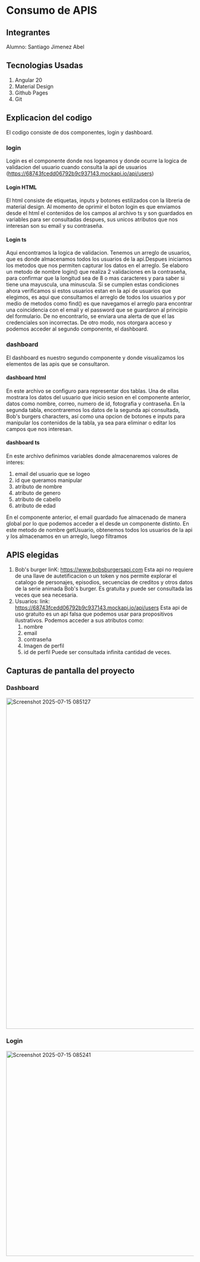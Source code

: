 # Consumo de APIS
## Integrantes

Alumno: Santiago Jimenez Abel

## Tecnologias Usadas

1. Angular 20
2. Material Design
3. Github Pages
4. Git
## Explicacion del codigo

El codigo consiste de dos componentes, login y dashboard.

### login
Login es el componente donde nos logeamos y donde ocurre la logica de validacion del usuario cuando consulta la api de usuarios (https://68743fcedd06792b9c937143.mockapi.io/api/users)
#### Login HTML
El html consiste de etiquetas, inputs y botones estilizados con la libreria de material design. Al momento de oprimir el boton login es que enviamos desde el html el contenidos de los campos al archivo ts  y son guardados en variables para ser consultadas despues, sus unicos atributos que nos interesan son su email y su contraseña. 
#### Login ts
Aqui encontramos la logica de validacion.
Tenemos un arreglo de usuarios, que es donde almacenamos todos los usuarios de la api.Despues iniciamos los metodos que nos permiten capturar los  datos en el arreglo. 
Se elaboro un metodo de nombre login() que realiza 2 validaciones en la contraseña, para confirmar que la longitud sea de 8 o mas caracteres y para saber si tiene una mayuscula, una minuscula. Si se cumplen estas condiciones ahora verificamos si estos usuarios estan en la api de usuarios que elegimos, es aqui que consultamos el arreglo de todos los usuarios  y por medio de metodos como find() es que navegamos el arreglo para encontrar una coincidencia con el email y el password que se guardaron al principio del formulario.
De no encontrarlo, se enviara una alerta de que el las credenciales son incorrectas.
De otro modo, nos otorgara acceso y podemos acceder al segundo componente, el dashboard.

### dashboard
El dashboard es nuestro segundo componente y donde visualizamos los elementos de las apis que se consultaron.
#### dashboard html

En este archivo se configuro para representar dos tablas. Una de ellas mostrara los datos del usuario que inicio sesion en el componente anterior, datos como nombre, correo, numero de id, fotografia y contraseña.
En la segunda tabla, encontraremos los datos de la segunda api consultada, Bob's burgers characters, así como una opcion de botones e inputs para manipular los contenidos de la tabla, ya sea para eliminar o editar los campos que nos interesan.

#### dashboard ts

En este archivo definimos variables donde almacenaremos valores de interes:
1. email del usuario que se logeo
2. id que queramos manipular
3. atributo de nombre
4. atributo de genero
5. atributo de cabello
6. atributo de edad

En el componente anterior, el email guardado fue almacenado de manera global por lo que podemos acceder a el desde un componente distinto. 
En este metodo de nombre getUsuario, obtenemos todos los usuarios de la api y los almacenamos en un arreglo, luego filtramos 

## APIS elegidas

1. Bob's burger
   linK: https://www.bobsburgersapi.com
   Esta api no requiere de una llave de autetificacion o un token y nos permite explorar el catalogo de personajes, episodios, secuencias de creditos y otros datos de la serie       animada Bob's burger. Es gratuita y puede ser consultada las veces que sea necesaria.
2. Usuarios:
   link: https://68743fcedd06792b9c937143.mockapi.io/api/users
   Esta api de uso gratuito es un api falsa que podemos usar para propositivos ilustrativos. Podemos acceder a sus atributos como:
   1. nombre
   2. email
   3. contraseña
   4. Imagen de perfil
   5. id de perfil
   Puede ser consultada infinita cantidad de veces.
   

## Capturas de pantalla del proyecto

### Dashboard
<img width="1879" height="886" alt="Screenshot 2025-07-15 085127" src="https://github.com/user-attachments/assets/5a1d4f4b-b66a-4cdb-8fad-86b65a8f2cc6" />

### Login
<img width="1911" height="549" alt="Screenshot 2025-07-15 085241" src="https://github.com/user-attachments/assets/7a930129-edb5-4ff1-80f7-3f8abf1310e0" />
